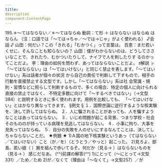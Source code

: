```yaml
---
title:
description
component:ContentPage
---
```



195.＊～てはならない／＊～てはならぬ
動詞：て形 ＋ はならない はならぬ はならん
（注：口語では「～ては→ちゃ／～では→じゃ」がよく使われる）
♪会話 ♪
山田：何だい？この「きれる」「むかつく」って言葉は。 百恵：まだ若いくせに、そんなことも知らないの？
山田：僕がわからないのは、どうしてささいなことで、きれたり、むかついたりして、ナイフで人を刺したりす るのかってことだよ。
李：理由の如何を問わず、あってはならないことだよ。
♯解説 ♭
「～てはならない」は「～てはいけない」と同じく禁止を表します。「～てはいけない」系は話者が個々の状況 から自己の責任で判断して下すもので、相手の行動を直接禁止する文型です。しかし「～てはならない」系は社 会常識・規則・習慣などに照らして判断するもので、多くの場合、特定の個人に向けられる直接の禁止ではなく、 不特定多数に向けて「～するべきではない」（→文型384）と説明するときに多く使われます。用例を比較しても、 「～てはいけない」とはかなり異なってきます。
§例文 §
１．国際世論に逆行するような核実験を、決して許してはならぬ。
２．人に騙されることがあっても、人を騙すようなことはあってはならない。
３．いじめ問題が起こる背景、つまり学校・社会そのもののが持っている病理を見逃してはならない。
４．小事に拘り、大事を見失ってはならぬ。
５．自分の失敗を人のせいにするなんてことは、決してしちゃならないことだ。
★例題 ★
1)Ａ国の地下核実験というあっ（てはならない／てはいけない）こと（が／を）（とうとう／やっと）起こった。
2)見ろよ、部長、若い娘（ ）腕を組んで歩いてるぞ。何だか（見る→ ）はならないものを（見る→ ）
感じだなあ。
(^^)前課の解答(^^)
1)にとって（～にとって→文型331）／ため／ため
2)が／なくて（理由は「～なくて」→文型257）／が
